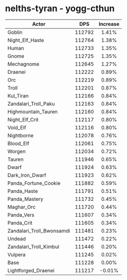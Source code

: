 # nelths-tyran - yogg-cthun
| Actor | DPS | Increase |
|---|:---:|:---:|
|Goblin|112792|1.41%|
|Night_Elf_Haste|112764|1.38%|
|Human|112733|1.35%|
|Gnome|112725|1.35%|
|Mechagnome|112645|1.27%|
|Draenei|112222|0.89%|
|Orc|112219|0.89%|
|Troll|112201|0.87%|
|Kul_Tiran|112166|0.84%|
|Zandalari_Troll_Paku|112163|0.84%|
|Highmountain_Tauren|112160|0.84%|
|Night_Elf_Crit|112117|0.80%|
|Void_Elf|112116|0.80%|
|Nightborne|112078|0.76%|
|Blood_Elf|112061|0.75%|
|Worgen|112034|0.72%|
|Tauren|111946|0.65%|
|Dwarf|111924|0.63%|
|Dark_Iron_Dwarf|111923|0.62%|
|Panda_Fortune_Cookie|111882|0.59%|
|Panda_Haste|111791|0.51%|
|Panda_Mastery|111732|0.45%|
|Maghar_Orc|111720|0.44%|
|Panda_Vers|111607|0.34%|
|Panda_Crit|111605|0.34%|
|Zandalari_Troll_Bwonsamdi|111481|0.23%|
|Undead|111472|0.22%|
|Zandalari_Troll_Kimbul|111446|0.20%|
|Vulpera|111245|0.02%|
|Base|111228|0.00%|
|Lightforged_Draenei|111217|-0.01%|
